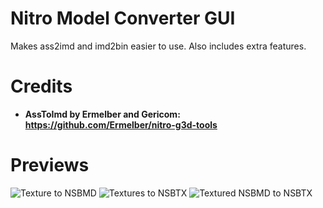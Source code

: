 # Nitro Model Converter GUI
Makes ass2imd and imd2bin easier to use. Also includes extra features.

# Credits
 - <b>AssToImd by Ermelber and Gericom: https://github.com/Ermelber/nitro-g3d-tools</b>
 
# Previews
<img src="https://raw.githubusercontent.com/TheGameratorT/NitroModel_ConverterGUI/master/prev_NSBMD.png" title="Texture to NSBMD">
<img src="https://raw.githubusercontent.com/TheGameratorT/NitroModel_ConverterGUI/master/prev_NSBTX.png" title="Textures to NSBTX">
<img src="https://raw.githubusercontent.com/TheGameratorT/NitroModel_ConverterGUI/master/prev_NSBMDtoNSBTX.png" title="Textured NSBMD to NSBTX">
